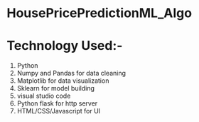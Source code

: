 # HousePricePredictionML_Algo

# Technology Used:-

1. Python
2. Numpy and Pandas for data cleaning
3. Matplotlib for data visualization
4. Sklearn for model building
5. visual studio code
6. Python flask for http server
7. HTML/CSS/Javascript for UI
